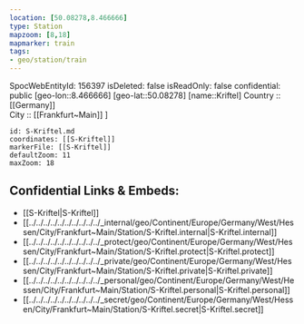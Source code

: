 ```yaml
---
location: [50.08278,8.466666] 
type: Station 
mapzoom: [8,18] 
mapmarker: train 
tags:
- geo/station/train
---
```

SpocWebEntityId: 156397
isDeleted: false
isReadOnly: false
confidential: public
[geo-lon::8.466666] 
[geo-lat::50.08278] 
[name::Kriftel] 
Country :: [[Germany]]  
City :: [[Frankfurt~Main]] ] 


```leaflet
id: S-Kriftel.md
coordinates: [[S-Kriftel]] 
markerFile: [[S-Kriftel]] 
defaultZoom: 11 
maxZoom: 18
```


## Confidential Links & Embeds: 
- [[S-Kriftel|S-Kriftel]] 
- [[../../../../../../../../../../_internal/geo/Continent/Europe/Germany/West/Hessen/City/Frankfurt~Main/Station/S-Kriftel.internal|S-Kriftel.internal]] 
- [[../../../../../../../../../../_protect/geo/Continent/Europe/Germany/West/Hessen/City/Frankfurt~Main/Station/S-Kriftel.protect|S-Kriftel.protect]] 
- [[../../../../../../../../../../_private/geo/Continent/Europe/Germany/West/Hessen/City/Frankfurt~Main/Station/S-Kriftel.private|S-Kriftel.private]] 
- [[../../../../../../../../../../_personal/geo/Continent/Europe/Germany/West/Hessen/City/Frankfurt~Main/Station/S-Kriftel.personal|S-Kriftel.personal]] 
- [[../../../../../../../../../../_secret/geo/Continent/Europe/Germany/West/Hessen/City/Frankfurt~Main/Station/S-Kriftel.secret|S-Kriftel.secret]] 
